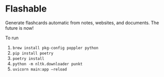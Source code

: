 # Flashable

Generate flashcards automatic from notes, websites, and documents. The future is now!



To run

1. `brew install pkg-config poppler python`
2. `pip install poetry`
3. `poetry install`
4. `python -m nltk.downloader punkt`
5. `uvicorn main:app —reload`

